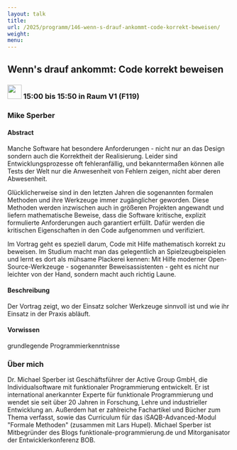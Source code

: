 ```yaml
---
layout: talk
title:
url: /2025/programm/146-wenn-s-drauf-ankommt-code-korrekt-beweisen/
weight:
menu:
---
```

## Wenn's drauf ankommt: Code korrekt beweisen

### <img height = "32" src="../../../images/talk.svg"> 15:00 bis 15:50 in Raum V1 (F119)

### Mike Sperber

#### Abstract

Manche Software hat besondere Anforderungen - nicht nur an das Design sondern auch die Korrektheit der Realisierung.  Leider sind Entwicklungsprozesse oft fehleranfällig, und bekanntermaßen können alle Tests der Welt nur die Anwesenheit von Fehlern zeigen, nicht aber deren Abwesenheit.

Glücklicherweise sind in den letzten Jahren die sogenannten formalen Methoden und ihre Werkzeuge immer zugänglicher geworden.  Diese Methoden werden inzwischen auch in größeren Projekten angewandt und liefern mathematische Beweise, dass die Software kritische, explizit formulierte Anforderungen auch garantiert erfüllt.  Dafür werden die kritischen Eigenschaften in den Code aufgenommen und verifiziert.

Im Vortrag geht es speziell darum, Code mit Hilfe mathematisch korrekt zu beweisen.  Im Studium macht man das gelegentlich an Spielzeugbeispielen und lernt es dort als mühsame Plackerei kennen: Mit Hilfe moderner Open-Source-Werkzeuge - sogenannter Beweisassistenten - geht es nicht nur leichter von der Hand, sondern macht auch richtig Laune.

#### Beschreibung

Der Vortrag zeigt, wo der Einsatz solcher Werkzeuge sinnvoll ist und wie ihr Einsatz in der Praxis abläuft.

#### Vorwissen

grundlegende Programmierkenntnisse

### Über mich

Dr. Michael Sperber ist Geschäftsführer der Active Group GmbH, die Individualsoftware mit funktionaler Programmierung entwickelt. Er ist international anerkannter Experte für funktionale Programmierung und wendet sie seit über 20 Jahren in Forschung, Lehre und industrieller Entwicklung an. Außerdem hat er zahlreiche Fachartikel und Bücher zum Thema verfasst, sowie das Curriculum für das iSAQB-Advanced-Modul "Formale Methoden" (zusammen mit Lars Hupel). Michael Sperber ist Mitbegründer des Blogs funktionale-programmierung.de und Mitorganisator der Entwicklerkonferenz BOB.

